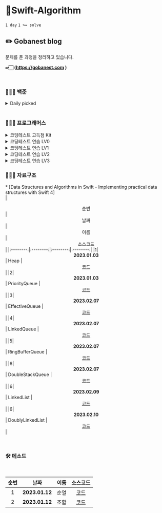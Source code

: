# 🎯Swift-Algorithm
`1 day` `1 >= solve`
<br>

## ✏️ Gobanest blog
문제를 푼 과정을 정리하고 있습니다.

**👉🏻 (https://gobanest.com )**

<br>

### 🧑🏻‍💻 백준
<details>
<summary> Daily picked </summary>

<br/>

<details>
# 7월
## 2023/07/12 

| 번호 | 문제 이름 | 체크 |
|:----:|:---------:|:---------:| 
| [13410](https://www.acmicpc.net/problem/13410) | [거꾸로 구구단](https://www.acmicpc.net/problem/13410) | ✅ |
| [10026](https://www.acmicpc.net/problem/10026) | [적록색약](https://www.acmicpc.net/problem/10026) | ✅ |
| [20922](https://www.acmicpc.net/problem/20922) | [겹치는 건 싫어](https://www.acmicpc.net/problem/20922) | ✅ |
| [9944](https://www.acmicpc.net/problem/9944) | [NxM 보드 완주하기](https://www.acmicpc.net/problem/9944) | ✅ |
| [5446](https://www.acmicpc.net/problem/5446) | [용량 부족](https://www.acmicpc.net/problem/5446) | ✅ |

</details>
</details>

<br/>


### 🧑🏻‍💻 프로그래머스

<details>
<summary>코딩테스트 고득점 Kit</summary>

<br/>

| <center>순번</center> | <center>날짜</center> |<center>분류</center>|  <center>문제</center> |  <center>소스코드</center> | <center>풀이</center>|<center>체크</center>|
|:--------:|:--------:|:--------:|:--------:|:--------:|:--------:|:--------:|
|1|**<center>2022.12.30</center>** | 해시 | <center>[베스트 앨범](https://school.programmers.co.kr/learn/courses/30/lessons/42579) </center>|*[Code](https://github.com/Gobans/Swift-Algorithm/blob/main/SwiftAlgorithm/Programmers/고득점Kit/베스트앨범/main.swift)* |*[blog](https://gobanest.com/algorithm/programmers/베스트앨범/)*|✅|
|2|**<center>2022.12.31</center>** | 스택/큐 | <center>[주식가격](https://school.programmers.co.kr/learn/courses/30/lessons/42584) </center>|*[Code](https://github.com/Gobans/Swift-Algorithm/blob/main/SwiftAlgorithm/Programmers/고득점Kit/주식가격/main.swift)* |*[blog](https://gobanest.com/algorithm/programmers/주식가격/)*|✅|
|3|**<center>2023.01.01</center>** | 스택/큐 | <center>[기능개발](https://school.programmers.co.kr/learn/courses/30/lessons/42586) </center>|*[Code](https://github.com/Gobans/Swift-Algorithm/blob/main/SwiftAlgorithm/Programmers/고득점Kit/기능개발/main.swift)* |*[blog](https://gobanest.com/algorithm/programmers/기능개발/)*|✅|
|4|**<center>2023.01.02</center>** | 힙 | <center>[더 맵게](https://school.programmers.co.kr/learn/courses/30/lessons/42626) </center>|*[Code](https://github.com/Gobans/Swift-Algorithm/blob/main/SwiftAlgorithm/Programmers/고득점Kit/더맵게/main.swift)* |*[blog](https://gobanest.com/algorithm/programmers/더맵게/)*|✅|
|5|**<center>2023.01.04</center>** | 힙 | <center>[디스크 컨트롤러](https://school.programmers.co.kr/learn/courses/30/lessons/42627) </center>|*[Code](https://github.com/Gobans/Swift-Algorithm/blob/main/SwiftAlgorithm/Programmers/고득점Kit/디스크%20컨트롤러/main.swift)* |*[blog](https://gobanest.com/algorithm/programmers/디스크%20컨트롤러/)*|✅|
|6|**<center>2023.01.06</center>** | 힙 | <center>[이중우선순위큐](https://school.programmers.co.kr/learn/courses/30/lessons/42628) </center>|*[Code](https://github.com/Gobans/Swift-Algorithm/blob/main/SwiftAlgorithm/Programmers/고득점Kit/이중우선순위큐/main.swift)* |*[blog](https://gobanest.com/algorithm/programmers/이중우선순위큐/)*|✅|
|7|**<center>2023.01.07</center>** | 정렬 | <center>[K번째수](https://school.programmers.co.kr/learn/courses/30/lessons/42748) </center>|*[Code](https://github.com/Gobans/Swift-Algorithm/blob/main/SwiftAlgorithm/Programmers/고득점Kit/K번째수/main.swift)* |*[blog](https://gobanest.com/algorithm/programmers/K번째수/)*|✅|
|8|**<center>2023.01.08</center>** | 정렬 | <center>[가장 큰 수](https://school.programmers.co.kr/learn/courses/30/lessons/42746) </center>|*[Code](https://github.com/Gobans/Swift-Algorithm/blob/main/SwiftAlgorithm/Programmers/고득점Kit/가장%20큰%20수/main.swift)* |*[blog](https://gobanest.com/algorithm/programmers/가장%20큰%20수/)*|✅|
|9|**<center>2023.01.08</center>** | 정렬 | <center>[H-Index](https://school.programmers.co.kr/learn/courses/30/lessons/42747) </center>|*[Code](https://github.com/Gobans/Swift-Algorithm/blob/main/SwiftAlgorithm/Programmers/고득점Kit/H-Index/main.swift)* |*[blog](https://gobanest.com/algorithm/programmers/H-Index/)*|✅|
|10|**<center>2023.01.09</center>** | 완전탐색 | <center>[최소직사각형](https://school.programmers.co.kr/learn/courses/30/lessons/86491) </center>|*[Code](https://github.com/Gobans/Swift-Algorithm/blob/main/SwiftAlgorithm/Programmers/고득점Kit/최소직사각형/main.swift)* |*[blog](https://gobanest.com/algorithm/programmers/최소직사각형/)*|✅|
|11|**<center>2023.01.10</center>** | 완전탐색 | <center>[모의고사](https://school.programmers.co.kr/learn/courses/30/lessons/42840) </center>|*[Code](https://github.com/Gobans/Swift-Algorithm/blob/main/SwiftAlgorithm/Programmers/고득점Kit/모의고사/main.swift)* |*[blog](https://gobanest.com/algorithm/programmers/모의고사/)*|✅|
|12|**<center>2023.01.11</center>** | 완전탐색 | <center>[소수 찾기](https://school.programmers.co.kr/learn/courses/30/lessons/42839) </center>|*[Code](https://github.com/Gobans/Swift-Algorithm/blob/main/SwiftAlgorithm/Programmers/고득점Kit/소수%20찾기/main.swift)* |*[blog](https://gobanest.com/algorithm/programmers/소수%20찾기/)*|✅|
|13|**<center>2023.01.13</center>** | 완전탐색 | <center>[카펫](https://school.programmers.co.kr/learn/courses/30/lessons/42842) </center>|*[Code](https://github.com/Gobans/Swift-Algorithm/blob/main/SwiftAlgorithm/Programmers/고득점Kit/카펫/main.swift)* |*[blog](https://gobanest.com/algorithm/programmers/카펫/)*|✅|
|14|**<center>2023.01.15</center>** | 완전탐색 | <center>[피로도](https://school.programmers.co.kr/learn/courses/30/lessons/87946) </center>|*[Code](https://github.com/Gobans/Swift-Algorithm/blob/main/SwiftAlgorithm/Programmers/고득점Kit/피로도/main.swift)* |*[blog](https://gobanest.com/algorithm/programmers/피로도/)*|✅|
|15|**<center>2023.01.17</center>** | 완전탐색 | <center>[전력망을 둘로 나누기](https://school.programmers.co.kr/learn/courses/30/lessons/86971) </center>|*[Code](https://github.com/Gobans/Swift-Algorithm/blob/main/SwiftAlgorithm/Programmers/고득점Kit/전력망을%20둘로%20나누기/main.swift)* |*[blog](https://gobanest.com/algorithm/programmers/전력망을%20둘로%20나누기/)*|✅|
|16|**<center>2023.01.18</center>** | 완전탐색 | <center>[모음사전](https://school.programmers.co.kr/learn/courses/30/lessons/84512) </center>|*[Code](https://github.com/Gobans/Swift-Algorithm/blob/main/SwiftAlgorithm/Programmers/고득점Kit/모음사전/main.swift)* |*[blog](https://gobanest.com/algorithm/programmers/모음사전/)*|✅|
|17|**<center>2023.01.19</center>** | 그리디 | <center>[체육복](https://school.programmers.co.kr/learn/courses/30/lessons/42862) </center>|*[Code](https://github.com/Gobans/Swift-Algorithm/blob/main/SwiftAlgorithm/Programmers/고득점Kit/체육복/main.swift)* |*[blog](https://gobanest.com/algorithm/programmers/체육복/)*|✅|
|18|**<center>2023.01.21</center>** | 그리디 | <center>[조이스틱](https://school.programmers.co.kr/learn/courses/30/lessons/42860) </center>|*[Code](https://github.com/Gobans/Swift-Algorithm/blob/main/SwiftAlgorithm/Programmers/고득점Kit/조이스틱/main.swift)* |*[blog](https://gobanest.com/algorithm/programmers/조이스틱/)*|✅|
|19|**<center>2023.01.23</center>** | 그리디 | <center>[큰 수 만들기](https://school.programmers.co.kr/learn/courses/30/lessons/42883) </center>|*[Code](https://github.com/Gobans/Swift-Algorithm/blob/main/SwiftAlgorithm/Programmers/고득점Kit/큰%20수%20만들기/main.swift)* |*[blog](https://gobanest.com/algorithm/programmers/큰%20수%20만들기/)*|✅|
|20|**<center>2023.01.24</center>** | 그리디 | <center>[구명보트](https://school.programmers.co.kr/learn/courses/30/lessons/42885) </center>|*[Code](https://github.com/Gobans/Swift-Algorithm/blob/main/SwiftAlgorithm/Programmers/고득점Kit/구명보트/main.swift)* |*[blog](https://gobanest.com/algorithm/programmers/구명보트/)*|✅|
|21|**<center>2023.01.25</center>** | 그리디 | <center>[섬 연결하기](https://school.programmers.co.kr/learn/courses/30/lessons/42861) </center>|*[Code](https://github.com/Gobans/Swift-Algorithm/blob/main/SwiftAlgorithm/Programmers/고득점Kit/섬%20연결하기/main.swift)* |*[blog](https://gobanest.com/algorithm/programmers/섬%20연결하기/)*|✅|
|22|**<center>2023.01.26</center>** | 그리디 | <center>[단속카메라](https://school.programmers.co.kr/learn/courses/30/lessons/42884?language=python3) </center>|*[Code](https://github.com/Gobans/Swift-Algorithm/blob/main/SwiftAlgorithm/Programmers/고득점Kit/단속카메라/main.swift)* |*[blog](https://gobanest.com/algorithm/programmers/단속카메라/)*|✅|
|23|**<center>2023.01.27</center>** | DP | <center>[N으로  표현](https://school.programmers.co.kr/learn/courses/30/lessons/42895) </center>|*[Code](https://github.com/Gobans/Swift-Algorithm/blob/main/SwiftAlgorithm/Programmers/고득점Kit/N으로%20표현/main.swift)* |*[blog](https://gobanest.com/algorithm/programmers/N으로%20표현/)*|✅|
|24|**<center>2023.01.29</center>** | DP | <center>[정수 삼각형](https://school.programmers.co.kr/learn/courses/30/lessons/43105?language=python3) </center>|*[Code](https://github.com/Gobans/Swift-Algorithm/blob/main/SwiftAlgorithm/Programmers/고득점Kit/정수%20삼각형/main.swift)* |*[blog](https://gobanest.com/algorithm/programmers/정수%20삼각형/)*|✅|
|25|**<center>2023.01.30</center>** | DP | <center>[등굣길](https://school.programmers.co.kr/learn/courses/30/lessons/42898) </center>|*[Code](https://github.com/Gobans/Swift-Algorithm/blob/main/SwiftAlgorithm/Programmers/고득점Kit/등굣길/main.swift)* |*[blog](https://gobanest.com/algorithm/programmers/등굣길/)*|✅|
|26|**<center>2023.01.31</center>** | DP | <center>[사칙연산](https://school.programmers.co.kr/learn/courses/30/lessons/1843) </center>|*[Code](https://github.com/Gobans/Swift-Algorithm/blob/main/SwiftAlgorithm/Programmers/고득점Kit/사칙연산/main.swift)* |*[blog](https://gobanest.com/algorithm/programmers/사칙연산/)*|✅|
|27|**<center>2023.02.01</center>** | DP | <center>[도둑질](https://school.programmers.co.kr/learn/courses/30/lessons/42897?language=python3) </center>|*[Code](https://github.com/Gobans/Swift-Algorithm/blob/main/SwiftAlgorithm/Programmers/고득점Kit/도둑질/main.swift)* |*[blog](https://gobanest.com/algorithm/programmers/도둑질/)*|✅|
|28|**<center>2023.02.02</center>** | DFS/BFS | <center>[게임 맵 최단거리](https://school.programmers.co.kr/learn/courses/30/lessons/1844) </center>|*[Code](https://github.com/Gobans/Swift-Algorithm/blob/main/SwiftAlgorithm/Programmers/고득점Kit/게임%20맵%20최단거리/main.swift)* |*[blog](https://gobanest.com/algorithm/programmers/게임%20맵%20최단거리/)*|✅|
|29|**<center>2023.02.03</center>** | DFS/BFS | <center>[네트워크](https://school.programmers.co.kr/learn/courses/30/lessons/43162) </center>|*[Code](https://github.com/Gobans/Swift-Algorithm/blob/main/SwiftAlgorithm/Programmers/고득점Kit/네트워크/main.swift)* |*[blog](https://gobanest.com/algorithm/programmers/네트워크/)*|✅|
|30|**<center>2023.02.04</center>** | DFS/BFS | <center>[단어 변환](https://school.programmers.co.kr/learn/courses/30/lessons/43163?language=swift) </center>|*[Code](https://github.com/Gobans/Swift-Algorithm/blob/main/SwiftAlgorithm/Programmers/고득점Kit/단어%20변환/main.swift)* |*[blog](https://gobanest.com/algorithm/programmers/단어%20변환/)*|✅|
|31|**<center>2023.02.05</center>** | DFS/BFS | <center>[여행경로](https://school.programmers.co.kr/learn/courses/30/lessons/43164) </center>|*[Code](https://github.com/Gobans/Swift-Algorithm/blob/main/SwiftAlgorithm/Programmers/고득점Kit/여행경로/main.swift)* |*[blog](https://gobanest.com/algorithm/programmers/여행경로/)*|✅|
|32|**<center>2023.02.06</center>** | DFS/BFS | <center>[타겟넘버](https://school.programmers.co.kr/learn/courses/30/lessons/43165) </center>|*[Code](https://github.com/Gobans/Swift-Algorithm/blob/main/SwiftAlgorithm/Programmers/고득점Kit/타겟%20넘버/main.swift)* |*[blog](https://gobanest.com/algorithm/programmers/타겟%20넘버/)*|✅|
|33|**<center>2023.02.11</center>** | DFS/BFS | <center>[아이템 줍기](https://school.programmers.co.kr/learn/courses/30/lessons/87694?language=python3) </center>|*[Code](https://github.com/Gobans/Swift-Algorithm/blob/main/SwiftAlgorithm/Programmers/고득점Kit/아이템%20줍기/main.swift)* |*[blog](https://gobanest.com/algorithm/programmers/아이템%20줍기/)*|✅|
|34|**<center>2023.02.13</center>** | DFS/BFS | <center>[퍼즐 조각 채우기](https://school.programmers.co.kr/learn/courses/30/lessons/84021) </center>|*[Code](https://github.com/Gobans/Swift-Algorithm/blob/main/SwiftAlgorithm/Programmers/고득점Kit/퍼즐%20조각%20채우기/main.swift)* |*[blog](https://gobanest.com/algorithm/programmers/퍼즐%20조각%20채우기/)*|✅|
|35|**<center>2023.02.14</center>** | 이분탐색 | <center>[입국심사](https://school.programmers.co.kr/learn/courses/30/lessons/43238?language=swift) </center>|*[Code](https://github.com/Gobans/Swift-Algorithm/blob/main/SwiftAlgorithm/Programmers/고득점Kit/입국심사/main.swift)* |*[blog](https://gobanest.com/algorithm/programmers/입국심사/)*|✅|
|36|**<center>2023.02.15</center>** | 이분탐색 | <center>[징검다리](https://school.programmers.co.kr/learn/courses/30/lessons/43236) </center>|*[Code](https://github.com/Gobans/Swift-Algorithm/blob/main/SwiftAlgorithm/Programmers/고득점Kit/징검다리/main.swift)* |*[blog](https://gobanest.com/algorithm/programmers/징검다리/)*|✅|
|37|**<center>2023.02.16</center>** | 그래프 | <center>[가장 먼 노드](https://school.programmers.co.kr/learn/courses/30/lessons/49189?language=swift) </center>|*[Code](https://github.com/Gobans/Swift-Algorithm/blob/main/SwiftAlgorithm/Programmers/고득점Kit/가장%20먼%20노드/main.swift)* |*[blog](https://gobanest.com/algorithm/programmers/가장%20먼%20노드/)*|✅|
|38|**<center>2023.02.21</center>** | 그래프 | <center>[순위](https://school.programmers.co.kr/learn/courses/30/lessons/49191?language=swift) </center>|*[Code](https://github.com/Gobans/Swift-Algorithm/blob/main/SwiftAlgorithm/Programmers/고득점Kit/순위/main.swift)* |*[blog](https://gobanest.com/algorithm/programmers/순위/)*|❌|
|39|**<center>2023.02.23</center>** | 그래프 | <center>[방의 개수](https://school.programmers.co.kr/learn/courses/30/lessons/49190) </center>|*[Code](https://github.com/Gobans/Swift-Algorithm/blob/main/SwiftAlgorithm/Programmers/고득점Kit/방의%20개수/main.swift)* |*[blog](https://gobanest.com/algorithm/programmers/방의%20개수/)*|✅|
</details>

<details>
<summary>코딩테스트 연습 LV0</summary>

<br/>

| <center>순번</center> | <center>날짜</center> |<center>분류</center>|  <center>문제</center> |  <center>소스코드</center> | <center>풀이</center>|<center>체크</center>|
|:--------:|:--------:|:--------:|:--------:|:--------:|:--------:|:--------:|
|1|**<center>2023.02.22</center>** | 그리디 | <center>[겹치는 선분의 길이](https://school.programmers.co.kr/learn/courses/30/lessons/120876) </center>|*[Code](https://github.com/Gobans/Swift-Algorithm/blob/main/SwiftAlgorithm/Programmers/LV0/겹치는%20선분의%20길이/main.swift)* |*[blog](https://gobanest.com/algorithm/programmers/겹치는%20선분의%20길이/)*|✅|

</details>

<details>
<summary>코딩테스트 연습 LV1</summary>

<br/>

| <center>순번</center> | <center>날짜</center> |<center>분류</center>|  <center>문제</center> |  <center>소스코드</center> | <center>풀이</center>|<center>체크</center>|
|:--------:|:--------:|:--------:|:--------:|:--------:|:--------:|:--------:|
|1|**<center>2023.03.10</center>** | 그리디 | <center>[약수의 합](https://school.programmers.co.kr/learn/courses/30/lessons/12928) </center>|*[Code](https://github.com/Gobans/Swift-Algorithm/blob/main/SwiftAlgorithm/Programmers/LV1/약수의%20합/main.swift)* |❎|✅|
|2|**<center>2023.03.11</center>** | 그리디 | <center>[평균 구하기](https://school.programmers.co.kr/learn/courses/30/lessons/12944) </center>|*[Code](https://github.com/Gobans/Swift-Algorithm/blob/main/SwiftAlgorithm/Programmers/LV1/평균%20구하기/main.swift)* |❎|✅|
|3|**<center>2023.03.12</center>** | 그리디 | <center>[짝수와 홀수](https://school.programmers.co.kr/learn/courses/30/lessons/12937) </center>|*[Code](https://github.com/Gobans/Swift-Algorithm/blob/main/SwiftAlgorithm/Programmers/LV1/짝수와%20홀수/main.swift)* |❎|✅|
|4|**<center>2023.03.13</center>** | 그리디 | <center>[자릿수 더하기](https://school.programmers.co.kr/learn/courses/30/lessons/12931) </center>|*[Code](https://github.com/Gobans/Swift-Algorithm/blob/main/SwiftAlgorithm/Programmers/LV1/자릿수%20더하기/main.swift)* |❎|✅|
|4|**<center>2023.03.14</center>** | 그리디 | <center>[x 만큼 간격이 있는 n개의 숫자](https://school.programmers.co.kr/learn/courses/30/lessons/12954) </center>|*[Code](https://github.com/Gobans/Swift-Algorithm/blob/main/SwiftAlgorithm/Programmers/LV1/x만큼%20간격이%20있는%20n개의%20숫자/main.swift)* |❎|✅|
|5|**<center>2023.03.15</center>** | 그리디 | <center>[자연수 뒤집어 배열로 만들기](https://school.programmers.co.kr/learn/courses/30/lessons/12932) </center>|*[Code](https://github.com/Gobans/Swift-Algorithm/blob/main/SwiftAlgorithm/Programmers/LV1/자연수%20뒤집어%20배열로%20만들기/main.swift)* |❎|✅|
|6|**<center>2023.03.16</center>** | 그리디 | <center>[문자열 내 p와 y의 개수](https://school.programmers.co.kr/learn/courses/30/lessons/12916) </center>|*[Code](https://github.com/Gobans/Swift-Algorithm/blob/main/SwiftAlgorithm/Programmers/LV1/문자열%20내%20p와%20y의%20개수/main.swift)* |❎|✅|
|7|**<center>2023.03.17</center>** | 그리디 | <center>[정수 제곱근 판별](https://school.programmers.co.kr/learn/courses/30/lessons/12934/solution_groups?language=swift) </center>|*[Code](https://github.com/Gobans/Swift-Algorithm/blob/main/SwiftAlgorithm/Programmers/LV1/정수%20제곱근%20판별/main.swift)* |❎|✅|
|8|**<center>2023.03.18</center>** | 그리디 | <center>[나머지가 1이 되는 수 찾기](https://school.programmers.co.kr/learn/courses/30/lessons/87389) </center>|*[Code](https://github.com/Gobans/Swift-Algorithm/blob/main/SwiftAlgorithm/Programmers/LV1/나머지가%201이되는%20수%20찾기/main.swift)* |❎|✅|
|9|**<center>2023.03.19</center>** | 그리디 | <center>[정수 내림차순으로 배치하기](https://school.programmers.co.kr/learn/courses/30/lessons/12933) </center>|*[Code](https://github.com/Gobans/Swift-Algorithm/blob/main/SwiftAlgorithm/Programmers/LV1/정수%20내림차순으로%20배치하기/main.swift)* |❎|✅|
|10|**<center>2023.03.19</center>** | 그리디 | <center>[문자열 정수로 바꾸기](https://school.programmers.co.kr/learn/courses/30/lessons/12925) </center>|*[Code](https://github.com/Gobans/Swift-Algorithm/blob/main/SwiftAlgorithm/Programmers/LV1/문자열%20정수로%20바꾸기/main.swift)* |❎|✅|
|11|**<center>2023.03.20</center>** | 그리디 | <center>[하샤드 수](https://school.programmers.co.kr/learn/courses/30/lessons/12947) </center>|*[Code](https://github.com/Gobans/Swift-Algorithm/blob/main/SwiftAlgorithm/Programmers/LV1/하샤드%20수/main.swift)* |❎|✅|
|12|**<center>2023.03.24</center>** | 그리디 | <center>[두 정수 사이의 합](https://school.programmers.co.kr/learn/courses/30/lessons/12912) </center>|*[Code](https://github.com/Gobans/Swift-Algorithm/blob/main/SwiftAlgorithm/Programmers/LV1/두%20정수%20사이의%20합/main.swift)* |❎|✅|
|13|**<center>2023.03.25</center>** | 그리디 | <center>[콜라츠 추측](https://school.programmers.co.kr/learn/courses/30/lessons/12943) </center>|*[Code](https://github.com/Gobans/Swift-Algorithm/blob/main/SwiftAlgorithm/Programmers/LV1/콜라츠%20추측/main.swift)* |❎|✅|
|14|**<center>2023.03.26</center>** | 그리디 | <center>[서울에서 김서방 찾기](https://school.programmers.co.kr/learn/courses/30/lessons/12919) </center>|*[Code](https://github.com/Gobans/Swift-Algorithm/blob/main/SwiftAlgorithm/Programmers/LV1/서울에서%20김서방%20찾기/main.swift)* |❎|✅|
|15|**<center>2023.03.26</center>** | 그리디 | <center>[나누어 떨어지는 숫자 배열](https://school.programmers.co.kr/learn/courses/30/lessons/12910) </center>|*[Code](https://github.com/Gobans/Swift-Algorithm/blob/main/SwiftAlgorithm/Programmers/LV1/나누어%20떨어지는%20숫자%20배열/main.swift)* |❎|✅|
|16|**<center>2023.03.27</center>** | 그리디 | <center>[핸드폰 번호 가리기](https://school.programmers.co.kr/learn/courses/30/lessons/12948) </center>|*[Code](https://github.com/Gobans/Swift-Algorithm/blob/main/SwiftAlgorithm/Programmers/LV1/핸드폰%20번호%20가리기/main.swift)* |❎|✅|
|17|**<center>2023.03.28</center>** | 그리디 | <center>[음양 더하기](https://school.programmers.co.kr/learn/courses/30/lessons/76501) </center>|*[Code](https://github.com/Gobans/Swift-Algorithm/blob/main/SwiftAlgorithm/Programmers/LV1/음양%20더하기/main.swift)* |❎|✅|
|18|**<center>2023.03.29</center>** | 그리디 | <center>[제일 작은수 제거하기](https://school.programmers.co.kr/learn/courses/30/lessons/12935) </center>|*[Code](https://github.com/Gobans/Swift-Algorithm/blob/main/SwiftAlgorithm/Programmers/LV1/제일%20작은수%20제거하기/main.swift)* |❎|✅|
|19|**<center>2023.03.30</center>** | 그리디 | <center>[없는 숫자 더하기](https://school.programmers.co.kr/learn/courses/30/lessons/86051) </center>|*[Code](https://github.com/Gobans/Swift-Algorithm/blob/main/SwiftAlgorithm/Programmers/LV1/없는%20숫자%20더하기/main.swift)* |❎|✅|
|20|**<center>2023.03.31</center>** | 그리디 | <center>[가운데 글자 가져오기](https://school.programmers.co.kr/learn/courses/30/lessons/12903) </center>|*[Code](https://github.com/Gobans/Swift-Algorithm/blob/main/SwiftAlgorithm/Programmers/LV1/가운데%20글자%20가져오기/main.swift)* |❎|✅|
|21|**<center>2023.03.31</center>** | 그리디 | <center>[수박수박수박수박수박수?](https://school.programmers.co.kr/learn/courses/30/lessons/12922) </center>|*[Code](https://github.com/Gobans/Swift-Algorithm/blob/main/SwiftAlgorithm/Programmers/LV1/수박수박수박수박수박수?/main.swift)* |❎|✅|
|22|**<center>2023.03.31</center>** | 그리디 | <center>[내적](https://school.programmers.co.kr/learn/courses/30/lessons/70128) </center>|*[Code](https://github.com/Gobans/Swift-Algorithm/blob/main/SwiftAlgorithm/Programmers/LV1/내적/main.swift)* |❎|✅|
|23|**<center>2023.04.01</center>** | 그리디 | <center>[문자열 내림차순으로 배치하기](https://school.programmers.co.kr/learn/courses/30/lessons/12917) </center>|*[Code](https://github.com/Gobans/Swift-Algorithm/blob/main/SwiftAlgorithm/Programmers/LV1/문자열%20내림차순으로%20배치하기/main.swift)* |❎|✅|
|24|**<center>2023.04.02</center>** | 그리디 | <center>[약수의 개수와 덧셈](https://school.programmers.co.kr/learn/courses/30/lessons/77884) </center>|*[Code](https://github.com/Gobans/Swift-Algorithm/blob/main/SwiftAlgorithm/Programmers/LV1/약수의%20개수와%20덧셈/main.swift)* |❎|✅|
|25|**<center>2023.04.03</center>** | 그리디 | <center>[문자열 다루기 기본](https://school.programmers.co.kr/learn/courses/30/lessons/12918) </center>|*[Code](https://github.com/Gobans/Swift-Algorithm/blob/main/SwiftAlgorithm/Programmers/LV1/문자열%20다루기%20기본/main.swift)* |❎|✅|
|26|**<center>2023.04.04</center>** | 그리디 | <center>[행렬의 덧셈](https://school.programmers.co.kr/learn/courses/30/lessons/12950) </center>|*[Code](https://github.com/Gobans/Swift-Algorithm/blob/main/SwiftAlgorithm/Programmers/LV1/행렬의%20덧셈/main.swift)* |❎|✅|
|27|**<center>2023.04.06</center>** | 그리디 | <center>[직사각형 별찍기](https://school.programmers.co.kr/learn/courses/30/lessons/12969) </center>|*[Code](https://github.com/Gobans/Swift-Algorithm/blob/main/SwiftAlgorithm/Programmers/LV1/직사각형%20별찍기/main.swift)* |❎|✅|
|28|**<center>2023.04.08</center>** | 그리디 | <center>[최대공약수와 최소공배수](https://school.programmers.co.kr/learn/courses/30/lessons/12940) </center>|*[Code](https://github.com/Gobans/Swift-Algorithm/blob/main/SwiftAlgorithm/Programmers/LV1/최대공약수와%20최소공배수/main.swift)* |❎|✅|
|29|**<center>2023.04.12</center>** | 그리디 | <center>[3진법 뒤집기](https://school.programmers.co.kr/learn/courses/30/lessons/68935) </center>|*[Code](https://github.com/Gobans/Swift-Algorithm/blob/main/SwiftAlgorithm/Programmers/LV1/3진법%20뒤집기/main.swift)* |❎|✅|
|30|**<center>2023.04.15</center>** | 그리디 | <center>[이상한 문자 만들기](https://school.programmers.co.kr/learn/courses/30/lessons/12930) </center>|*[Code](https://github.com/Gobans/Swift-Algorithm/blob/main/SwiftAlgorithm/Programmers/LV1/이상한%20문자%20만들기/main.swift)* |❎|✅|
|31|**<center>2023.04.16</center>** | 그리디 | <center>[시저 암호](https://school.programmers.co.kr/learn/courses/30/lessons/12926) </center>|*[Code](https://github.com/Gobans/Swift-Algorithm/blob/main/SwiftAlgorithm/Programmers/LV1/시저%20암호/main.swift)* |❎|✅|
|32|**<center>2023.04.19</center>** | 그리디 | <center>[예산](https://school.programmers.co.kr/learn/courses/30/lessons/12982) </center>|*[Code](https://github.com/Gobans/Swift-Algorithm/blob/main/SwiftAlgorithm/Programmers/LV1/예산/main.swift)* |❎|✅|
|33|**<center>2023.04.20</center>** | 그리디 | <center>[삼총사](https://school.programmers.co.kr/learn/courses/30/lessons/131705) </center>|*[Code](https://github.com/Gobans/Swift-Algorithm/blob/main/SwiftAlgorithm/Programmers/LV1/삼총사/main.swift)* |❎|✅|
|34|**<center>2023.04.21</center>** | 그리디 | <center>[1차 비밀지도](https://school.programmers.co.kr/learn/courses/30/lessons/17681) </center>|*[Code](https://github.com/Gobans/Swift-Algorithm/blob/main/SwiftAlgorithm/Programmers/LV1/1차%20비밀지도/main.swift)* |❎|✅|
|35|**<center>2023.04.22</center>** | 그리디 | <center>[문자열 내 마음대로 정렬하기](https://school.programmers.co.kr/learn/courses/30/lessons/12915) </center>|*[Code](https://github.com/Gobans/Swift-Algorithm/blob/main/SwiftAlgorithm/Programmers/LV1/문자열%20내%20마음대로%20정렬하기/main.swift)* |❎|✅|
|36|**<center>2023.04.23</center>** | 그리디 | <center>[숫자 문자열과 영단어](https://school.programmers.co.kr/learn/courses/30/lessons/81301) </center>|*[Code](https://github.com/Gobans/Swift-Algorithm/blob/main/SwiftAlgorithm/Programmers/LV1/숫자%20문자열과%20영단어/main.swift)* |❎|✅|
|37|**<center>2023.04.24</center>** | 그리디 | <center>[크기가 작은 부분 문자열](https://school.programmers.co.kr/learn/courses/30/lessons/147355) </center>|*[Code](https://github.com/Gobans/Swift-Algorithm/blob/main/SwiftAlgorithm/Programmers/LV1/크기가%20작은%20부분%20문자열/main.swift)* |❎|✅|
|38|**<center>2023.04.25</center>** | 그리디 | <center>[두 개 뽑아서 더하기](https://school.programmers.co.kr/learn/courses/30/lessons/68644/solution_groups?language=swift) </center>|*[Code](https://github.com/Gobans/Swift-Algorithm/blob/main/SwiftAlgorithm/Programmers/LV1/두%20개%20뽑아서%20더하기/main.swift)* |❎|✅|
|38|**<center>2023.04.26</center>** | 그리디 | <center>[가장 가까운 같은 글자](https://school.programmers.co.kr/learn/courses/30/lessons/142086) </center>|*[Code](https://github.com/Gobans/Swift-Algorithm/blob/main/SwiftAlgorithm/Programmers/LV1/가장%20가까운%20같은%20글자/main.swift)* |❎|✅|
|38|**<center>2023.04.27</center>** | 그리디 | <center>[콜라 문제](https://school.programmers.co.kr/learn/courses/30/lessons/132267) </center>|*[Code](https://github.com/Gobans/Swift-Algorithm/blob/main/SwiftAlgorithm/Programmers/LV1/콜라%20문제/main.swift)* |❎|✅|
|39|**<center>2023.04.28</center>** | 그리디 | <center>[푸드 파이트 대회](https://school.programmers.co.kr/learn/courses/30/lessons/134240) </center>|*[Code](https://github.com/Gobans/Swift-Algorithm/blob/main/SwiftAlgorithm/Programmers/LV1/푸드%20파이트%20대회/main.swift)* |❎|✅|
|40|**<center>2023.04.29</center>** | 그리디 | <center>[2016년](https://school.programmers.co.kr/learn/courses/30/lessons/12901) </center>|*[Code](https://github.com/Gobans/Swift-Algorithm/blob/main/SwiftAlgorithm/Programmers/LV1/2016년/main.swift)* |❎|✅|
|41|**<center>2023.04.30</center>** | 그리디 | <center>[추억 점수](https://school.programmers.co.kr/learn/courses/30/lessons/176963) </center>|*[Code](https://github.com/Gobans/Swift-Algorithm/blob/main/SwiftAlgorithm/Programmers/LV1/추억%20점수/main.swift)* |❎|✅|
|42|**<center>2023.05.01</center>** | 그리디 | <center>[소수 찾기](https://school.programmers.co.kr/learn/courses/30/lessons/12921) </center>|*[Code](https://github.com/Gobans/Swift-Algorithm/blob/main/SwiftAlgorithm/Programmers/LV1/소수%20찾기/main.swift)* |❎|✅|
|43|**<center>2023.05.03</center>** | 그리디 | <center>[소수 만들기](https://school.programmers.co.kr/learn/courses/30/lessons/12977) </center>|*[Code](https://github.com/Gobans/Swift-Algorithm/blob/main/SwiftAlgorithm/Programmers/LV1/소수%20만들기/main.swift)* |❎|✅|
|44|**<center>2023.05.04</center>** | 그리디 | <center>[명예의 전당1](https://school.programmers.co.kr/learn/courses/30/lessons/138477) </center>|*[Code](https://github.com/Gobans/Swift-Algorithm/blob/main/SwiftAlgorithm/Programmers/LV1/명예의%20전당1/main.swift)* |❎|✅|
|45|**<center>2023.05.05</center>** | 그리디 | <center>[과일 장수](https://school.programmers.co.kr/learn/courses/30/lessons/135808) </center>|*[Code](https://github.com/Gobans/Swift-Algorithm/blob/main/SwiftAlgorithm/Programmers/LV1/과일%20장수/main.swift)* |❎|✅|
|46|**<center>2023.05.06</center>** | 그리디 | <center>[실패율](https://school.programmers.co.kr/learn/courses/30/lessons/42889) </center>|*[Code](https://github.com/Gobans/Swift-Algorithm/blob/main/SwiftAlgorithm/Programmers/LV1/실패율/main.swift)* |❎|✅|
|47|**<center>2023.05.07</center>** | 그리디 | <center>[다트 게임](https://school.programmers.co.kr/learn/courses/30/lessons/17682) </center>|*[Code](https://github.com/Gobans/Swift-Algorithm/blob/main/SwiftAlgorithm/Programmers/LV1/다트%20게임/main.swift)* |❎|✅|
|48|**<center>2023.05.08</center>** | 그리디 | <center>[카드 뭉치](https://school.programmers.co.kr/learn/courses/30/lessons/159994) </center>|*[Code](https://github.com/Gobans/Swift-Algorithm/blob/main/SwiftAlgorithm/Programmers/LV1/카드%20뭉치/main.swift)* |❎|✅|
|49|**<center>2023.05.09</center>** | 그리디 | <center>[덧칠하기](https://school.programmers.co.kr/learn/courses/30/lessons/161989) </center>|*[Code](https://github.com/Gobans/Swift-Algorithm/blob/main/SwiftAlgorithm/Programmers/LV1/덧칠하기/main.swift)* |❎|✅|
|50|**<center>2023.05.10</center>** | 그리디 | <center>[로또의 최고 순위와 최저 순위](https://school.programmers.co.kr/learn/courses/30/lessons/77484#) </center>|*[Code](https://github.com/Gobans/Swift-Algorithm/blob/main/SwiftAlgorithm/Programmers/LV1/로또의%20최고%20순위와%20최저%20순위/main.swift)* |❎|✅|
|51|**<center>2023.05.11</center>** | 그리디 | <center>[기사단원의 무기](https://school.programmers.co.kr/learn/courses/30/lessons/136798) </center>|*[Code](https://github.com/Gobans/Swift-Algorithm/blob/main/SwiftAlgorithm/Programmers/LV1/기사단원의%20무기/main.swift)* |❎|✅|
|52|**<center>2023.05.12</center>** | 그리디 | <center>[숫자 짝꿍](https://school.programmers.co.kr/learn/courses/30/lessons/131128) </center>|*[Code](https://github.com/Gobans/Swift-Algorithm/blob/main/SwiftAlgorithm/Programmers/LV1/숫자%20짝꿍/main.swift)* |❎|✅|
|53|**<center>2023.05.13</center>** | 그리디 | <center>[옹알이2](https://school.programmers.co.kr/learn/courses/30/lessons/133499#) </center>|*[Code](https://github.com/Gobans/Swift-Algorithm/blob/main/SwiftAlgorithm/Programmers/LV1/옹알이2/main.swift)* |❎|✅|
|54|**<center>2023.05.14</center>** | 그리디 | <center>[문자열 나누기](https://school.programmers.co.kr/learn/courses/30/lessons/140108) </center>|*[Code](https://github.com/Gobans/Swift-Algorithm/blob/main/SwiftAlgorithm/Programmers/LV1/문자열%20나누기/main.swift)* |❎|✅|
</details>

<details>
<summary>코딩테스트 연습 LV2</summary>

<br/>

| <center>순번</center> | <center>날짜</center> |<center>분류</center>|  <center>문제</center> |  <center>소스코드</center> | <center>풀이</center>|<center>체크</center>|
|:--------:|:--------:|:--------:|:--------:|:--------:|:--------:|:--------:|
|1|**<center>2023.02.22</center>** | 그리디 | <center>[겹치는 선분의 길이](https://school.programmers.co.kr/learn/courses/30/lessons/120876) </center>|*[Code](https://github.com/Gobans/Swift-Algorithm/blob/main/SwiftAlgorithm/Programmers/LV0/겹치는%20선분의%20길이/main.swift)* |*[blog](https://gobanest.com/algorithm/programmers/겹치는%20선분의%20길이/)*|✅|
|2|**<center>2023.02.24</center>** | 문자열 | <center>[영어 끝말잇기](https://school.programmers.co.kr/learn/courses/30/lessons/12981) </center>|*[Code](https://github.com/Gobans/Swift-Algorithm/blob/main/SwiftAlgorithm/Programmers/LV2/영어%20끝말%20잇기/main.swift)* |❎|✅|
|3|**<center>2023.02.24</center>** | 그리디 | <center>[짝지어 제거하기](https://school.programmers.co.kr/learn/courses/30/lessons/12973) </center>|*[Code](https://github.com/Gobans/Swift-Algorithm/blob/main/SwiftAlgorithm/Programmers/LV2/짝지어%20제거하기/main.swift)* |❎|✅|
|4|**<center>2023.02.24</center>** | 그리디 | <center>[다음 큰 숫자](https://school.programmers.co.kr/learn/courses/30/lessons/12911) </center>|*[Code](https://github.com/Gobans/Swift-Algorithm/blob/main/SwiftAlgorithm/Programmers/LV2/다음%20큰%20숫자/main.swift)* |❎|✅|
|5|**<center>2023.02.24</center>** | 다이나믹 프로그래밍 | <center>[피보나치 수](https://school.programmers.co.kr/learn/courses/30/lessons/12945) </center>|*[Code](https://github.com/Gobans/Swift-Algorithm/blob/main/SwiftAlgorithm/Programmers/LV2/피보나치%20수/main.swift)* |❎|✅|
|6|**<center>2023.02.24</center>** | 그리디 | <center>[이진 변환 반복하기](https://school.programmers.co.kr/learn/courses/30/lessons/70129) </center>|*[Code](https://github.com/Gobans/Swift-Algorithm/blob/main/SwiftAlgorithm/Programmers/LV2/이진%20변환%20반복하기/main.swift)* |❎|✅|
|7|**<center>2023.02.24</center>** | 그리디 | <center>[최솟값 만들기](https://school.programmers.co.kr/learn/courses/30/lessons/12941) </center>|*[Code](https://github.com/Gobans/Swift-Algorithm/blob/main/SwiftAlgorithm/Programmers/LV2/최솟값%20만들기/main.swift)* |❎|✅|
|8|**<center>2023.02.24</center>** | 문자열 | <center>[JadenCase 문자열 만들기](https://school.programmers.co.kr/learn/courses/30/lessons/12951) </center>|*[Code](https://github.com/Gobans/Swift-Algorithm/blob/main/SwiftAlgorithm/Programmers/LV2/JadenCase%20문자열%20만들기/main.swift)* |❎|✅|
|9|**<center>2023.02.24</center>** | 그리디 | <center>[최댓값과 최솟값](https://school.programmers.co.kr/learn/courses/30/lessons/12939) </center>|*[Code](https://github.com/Gobans/Swift-Algorithm/blob/main/SwiftAlgorithm/Programmers/LV2/최댓값과%20최솟값/main.swift)* |❎|✅|
|10|**<center>2023.02.25</center>** | 그리디 | <center>[[1차] 캐시](https://school.programmers.co.kr/learn/courses/30/lessons/17680) </center>|*[Code](https://github.com/Gobans/Swift-Algorithm/blob/main/SwiftAlgorithm/Programmers/LV2/[1차]%20캐시/main.swift)* |❎|✅|
|11|**<center>2023.02.26</center>** | 그리디 | <center>[N개의 최소공배수](https://school.programmers.co.kr/learn/courses/30/lessons/12953) </center>|*[Code](https://github.com/Gobans/Swift-Algorithm/blob/main/SwiftAlgorithm/Programmers/LV2/N개의%20최소공배수/main.swift)* |❎|✅|
|12|**<center>2023.04.07</center>** | 그리디 | <center>[점프와 순간 이동](https://school.programmers.co.kr/learn/courses/30/lessons/12980) </center>|*[Code](https://github.com/Gobans/Swift-Algorithm/blob/main/SwiftAlgorithm/Programmers/LV2/점프와%20순간%20이동/main.swift)* |❎|✅|

</details>

<details>
<summary>코딩테스트 연습 LV3</summary>

<br/>

| <center>순번</center> | <center>날짜</center> |<center>분류</center>|  <center>문제</center> |  <center>소스코드</center> | <center>풀이</center>|<center>체크</center>|
|:--------:|:--------:|:--------:|:--------:|:--------:|:--------:|:--------:|
|1|**<center>2023.02.28</center>** | 그리디 | <center>[숫자 게임](https://school.programmers.co.kr/learn/courses/30/lessons/12987) </center>|*[Code](https://github.com/Gobans/Swift-Algorithm/blob/main/SwiftAlgorithm/Programmers/LV3/숫자%20게임/main.swift)* |❎|✅|
|2|**<center>2023.02.28</center>** | 그리디 | <center>[기지국 설치](https://school.programmers.co.kr/learn/courses/30/lessons/12979) </center>|*[Code](https://github.com/Gobans/Swift-Algorithm/blob/main/SwiftAlgorithm/Programmers/LV3/기지국%20설치/main.swift)* |❎|✅|
|3|**<center>2023.03.02</center>** | 조합 | <center>[불량 사용자](https://school.programmers.co.kr/learn/courses/30/lessons/64064) </center>|*[Code](https://github.com/Gobans/Swift-Algorithm/blob/main/SwiftAlgorithm/Programmers/LV3/불량%20사용자/main.swift)* |❎|✅|
|4|**<center>2023.03.02</center>** | 해시/그리디 | <center>[보석 쇼핑](https://school.programmers.co.kr/learn/courses/30/lessons/67258) </center>|*[Code](https://github.com/Gobans/Swift-Algorithm/blob/main/SwiftAlgorithm/Programmers/LV3/보석%20쇼핑/main.swift)* |❎|✅|
|5|**<center>2023.03.02</center>** | 해시/그리디 | <center>[징검다리 건너기](https://school.programmers.co.kr/learn/courses/30/lessons/64062) </center>|*[Code](https://github.com/Gobans/Swift-Algorithm/blob/main/SwiftAlgorithm/Programmers/LV3/징검다리%20건너기/main.swift)* |❎|✅|
|6|**<center>2023.03.03</center>** | 해시/그리디 | <center>[합승 택시 요금](https://school.programmers.co.kr/learn/courses/30/lessons/72413) </center>|*[Code](https://github.com/Gobans/Swift-Algorithm/blob/main/SwiftAlgorithm/Programmers/LV3/합승%20택시%20요금/main.swift)* |❎|✅|
|7|**<center>2023.03.07</center>** | 해시/그리디 | <center>[경주로 건설](https://school.programmers.co.kr/learn/courses/30/lessons/67259) </center>|*[Code](https://github.com/Gobans/Swift-Algorithm/blob/main/SwiftAlgorithm/Programmers/LV3/경주로%20건설/main.swift)* |❎|✅|
|8|**<center>2023.03.09</center>** | 해시/그리디 | <center>[가장 긴 팰린드롬](https://school.programmers.co.kr/learn/courses/30/lessons/12904) </center>|*[Code](https://github.com/Gobans/Swift-Algorithm/blob/main/SwiftAlgorithm/Programmers/LV3/가장%20긴%20팰린드롬/main.swift)* |❎|❌ 다시한번 풀어보기|
|9|**<center>2023.03.21</center>** | 그리디/구현 | <center>[셔틀버스](https://school.programmers.co.kr/learn/courses/30/lessons/17678) </center>|*[Code](https://github.com/Gobans/Swift-Algorithm/blob/main/SwiftAlgorithm/Programmers/LV3/셔틀버스/main.swift)* |*[blog](https://gobanest.com/algorithm/programmers/셔틀버스/)*|✅|
|10|**<center>2023.03.22</center>** | 그리디/구현 | <center>[자물쇠와 열쇠](https://school.programmers.co.kr/learn/courses/30/lessons/60059) </center>|*[Code](https://github.com/Gobans/Swift-Algorithm/blob/main/SwiftAlgorithm/Programmers/LV3/자물쇠와%20열쇠/main.swift)* |*[blog](https://gobanest.com/algorithm/programmers/자물쇠와%20열쇠/)*|❌ 다시한번 풀어보기|

</details>


### 🧑🏻‍💻 자료구조
*<span style="color:red"></span> [Data Structures and Algorithms in Swift - Implementing practical data structures with Swift 4]
<br>
| <center>순번</center> | <center>날짜</center> | <center>이름</center> |  <center>소스코드</center> |
|:--------:|:--------:|:--------:|:--------:|
|1|**<center>2023.01.03</center>** | Heap | <center>[코드](https://github.com/Gobans/Swift-Algorithm/blob/main/SwiftAlgorithm/DataStrcutre/Heap.swift) </center>|
|2|**<center>2023.01.03</center>** | PriorityQueue | <center>[코드](https://github.com/Gobans/Swift-Algorithm/blob/main/SwiftAlgorithm/DataStrcutre/PriorityQueue.swift) </center>|
|3|**<center>2023.02.07</center>** | EffectiveQueue | <center>[코드](https://github.com/Gobans/Swift-Algorithm/blob/main/SwiftAlgorithm/DataStrcutre/EffectiveQueue.swift) </center>|
|4|**<center>2023.02.07</center>** | LinkedQueue | <center>[코드](https://github.com/Gobans/Swift-Algorithm/blob/main/SwiftAlgorithm/DataStrcutre/LinkedQueue.swift) </center>|
|5|**<center>2023.02.07</center>** | RingBufferQueue | <center>[코드](https://github.com/Gobans/Swift-Algorithm/blob/main/SwiftAlgorithm/DataStrcutre/RingBufferQueue.swift) </center>|
|6|**<center>2023.02.07</center>** | DoubleStackQueue | <center>[코드](https://github.com/Gobans/Swift-Algorithm/blob/main/SwiftAlgorithm/DataStrcutre/DoubleStackQueue.swift) </center>|
|6|**<center>2023.02.09</center>** | LinkedList | <center>[코드](https://github.com/Gobans/Swift-Algorithm/blob/main/SwiftAlgorithm/DataStrcutre/LinkedList.swift) </center>|
|6|**<center>2023.02.10</center>** | DoublyLinkedList | <center>[코드](https://github.com/Gobans/Swift-Algorithm/blob/main/SwiftAlgorithm/DataStrcutre/DoublyLinkedList.swift) </center>|

<br>

### 🛠️ 메소드

<br/>

| <center>순번</center> | <center>날짜</center> | <center>이름</center> |  <center>소스코드</center> |
|:--------:|:--------:|:--------:|:--------:|
|1|**<center>2023.01.12</center>** | 순열 | <center>[코드](https://github.com/Gobans/Swift-Algorithm/blob/main/SwiftAlgorithm/Method/Permutation.swift) </center>|
|2|**<center>2023.01.12</center>** | 조합 | <center>[코드](https://github.com/Gobans/Swift-Algorithm/blob/main/SwiftAlgorithm/Method/Combination.swift) </center>|
